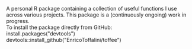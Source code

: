 A personal R package containing a collection of useful functions I use across various projects. This package is a (continuously ongoing) work in progress. <br/>
To install the package directly from GitHub: <br/>
install.packages("devtools") <br/>
devtools::install_github("EnricoToffalini/toffee") <br/>
